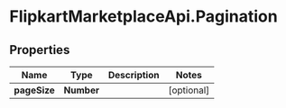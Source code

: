 # FlipkartMarketplaceApi.Pagination

## Properties
Name | Type | Description | Notes
------------ | ------------- | ------------- | -------------
**pageSize** | **Number** |  | [optional] 
